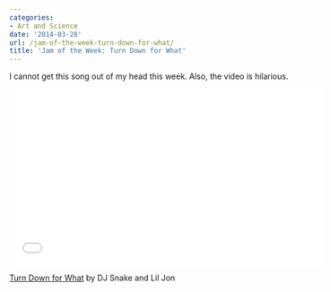 ```yaml
---
categories:
- Art and Science
date: '2014-03-28'
url: /jam-of-the-week-turn-down-for-what/
title: 'Jam of the Week: Turn Down for What'
---
```


I cannot get this song out of my head this week. Also, the video is hilarious.

<iframe width="560" height="315" src="//www.youtube.com/embed/HMUDVMiITOU" frameborder="0" allowfullscreen></iframe>

<a href="https://www.youtube.com/watch?v=HMUDVMiITOU">Turn Down for What</a> by DJ Snake and Lil Jon